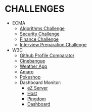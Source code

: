 # CHALLENGES

* ECMA
  * [Algorithms Challenge](ecma/algorithms/)
  * [Security Challenge](ecma/security/)
  * [Finance Challenge](ecma/financas/)
  * [Interview Preparation Challenge](ecma/interviewPreparationKit/)
* W3C
  * [Github Profile Comparator](w3c/github-profile-comparator/)
  * [Cinebangue](w3c/cinebangue/)
  * [Weather App](w3c/weather-app/)
  * [Amaro](w3c/amaro/)
  * [Pokeshop](w3c/pokeshop/)
  * Dashboard Monitor:
    * [eZ Server](w3c/ez-server-monitor/)
    * [Host](w3c/host-monitor/)
    * [Pingdom](w3c/pingdom-monitor/)
    * [Dashboard](w3c/dashboard-monitor/)